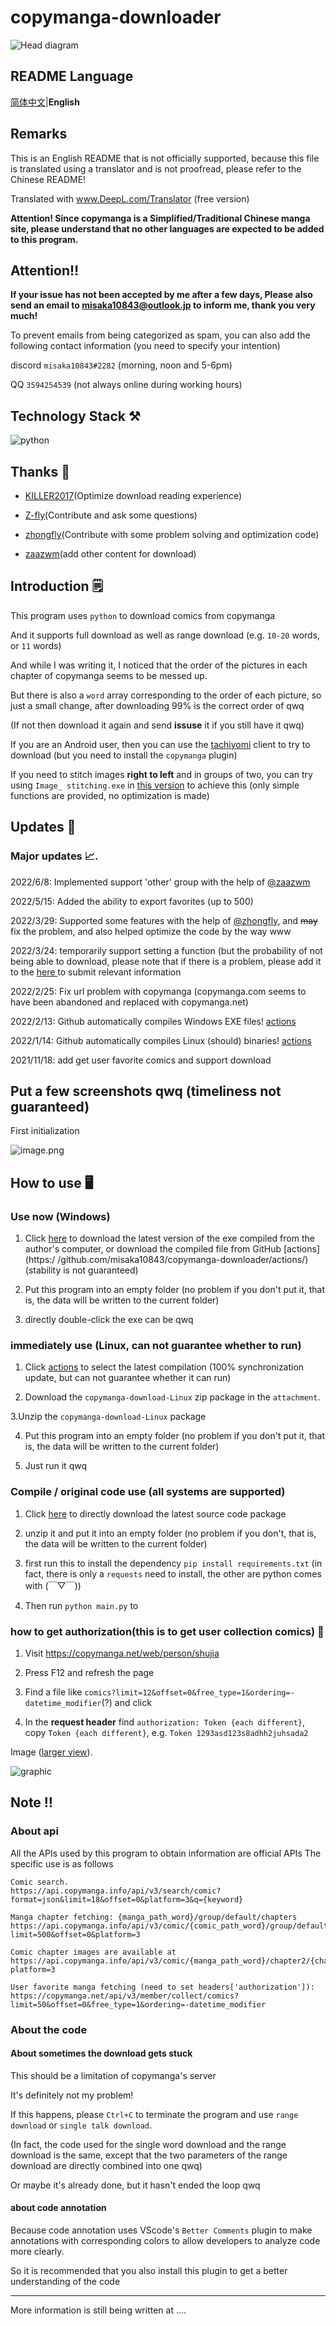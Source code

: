 # copymanga-downloader

![Head diagram](https://s2.loli.net/2022/03/30/b4eM9gArp5q2VKu.png)

## README Language

[简体中文](https://github.com/misaka10843/copymanga-downloader)|**English**

## Remarks

This is an English README that is not officially supported, because this file is translated using a translator and is not proofread, please refer to the Chinese README!

Translated with www.DeepL.com/Translator (free version)

**Attention! Since copymanga is a Simplified/Traditional Chinese manga site, please understand that no other languages are expected to be added to this program.**

## Attention‼️

**If your issue has not been accepted by me after a few days, Please also send an email to misaka10843@outlook.jp to inform me, thank you very much!**

To prevent emails from being categorized as spam, you can also add the following contact information (you need to specify your intention)

discord `misaka10843#2282` (morning, noon and 5-6pm)

QQ `3594254539` (not always online during working hours)

## Technology Stack ⚒️

![python](https://img.shields.io/badge/Python-3.0+-326c9c?style=for-the-badge&logo=Python&logoColor=326c9c)

## Thanks 🎁
* [KILLER2017](https://github.com/KILLER2017)(Optimize download reading experience)

* [Z-fly](https://github.com/Z-fly)(Contribute and ask some questions)

* [zhongfly](https://github.com/zhongfly)(Contribute with some problem solving and optimization code)

* [zaazwm](https://github.com/zaazwm)(add other content for download)

## Introduction 🗒️

This program uses `python` to download comics from copymanga

And it supports full download as well as range download (e.g. `10-20` words, or `11` words)

And while I was writing it, I noticed that the order of the pictures in each chapter of copymanga seems to be messed up.

But there is also a `word` array corresponding to the order of each picture, so just a small change, after downloading 99% is the correct order of qwq

(If not then download it again and send **issuse** it if you still have it qwq)

If you are an Android user, then you can use the [tachiyomi](https://github.com/tachiyomiorg/tachiyomi) client to try to download (but you need to install the `copymanga` plugin)

If you need to stitch images **right to left** and in groups of two, you can try using `Image_ stitching.exe` in [this version]() to achieve this (only simple functions are provided, no optimization is made)

## Updates 🔬

### Major updates 📈.
2022/6/8: Implemented support 'other' group with the help of [@zaazwm](https://github.com/zaazwm)

2022/5/15: Added the ability to export favorites (up to 500)

2022/3/29: Supported some features with the help of [@zhongfly](https://github.com/zhongfly), and ~~may~~ fix the problem, and also helped optimize the code by the way www

2022/3/24: temporarily support setting a function (but the probability of not being able to download, please note that if there is a problem, please add it to the [ here ](https://github.com/misaka10843/copymanga-downloader/issues/) to submit relevant information

2022/2/25: Fix url problem with copymanga (copymanga.com seems to have been abandoned and replaced with copymanga.net)

2022/2/13: Github automatically compiles Windows EXE files! [actions](https://github.com/misaka10843/copymanga-downloader/actions/)

2022/1/14: Github automatically compiles Linux (should) binaries! [actions](https://github.com/misaka10843/copymanga-downloader/actions/)

2021/11/18: add get user favorite comics and support download


## Put a few screenshots qwq (timeliness not guaranteed)

First initialization

![image.png](https://s2.loli.net/2022/03/31/qKhZVtbguEAwQcJ.png)

## How to use 🖥️

### Use now (Windows)

1. Click [here](https://github.com/misaka10843/copymanga-downloader/releases/latest) to download the latest version of the exe compiled from the author's computer, or download the compiled file from GitHub [actions](https:/ /github.com/misaka10843/copymanga-downloader/actions/) (stability is not guaranteed)

2. Put this program into an empty folder (no problem if you don't put it, that is, the data will be written to the current folder)

3. directly double-click the exe can be qwq

### immediately use (Linux, can not guarantee whether to run)

1. Click [actions](https://github.com/misaka10843/copymanga-downloader/actions) to select the latest compilation (100% synchronization update, but can not guarantee whether it can run)

2. Download the `copymanga-download-Linux` zip package in the `attachment`.

3.Unzip the `copymanga-download-Linux` package

4. Put this program into an empty folder (no problem if you don't put it, that is, the data will be written to the current folder)

5. Just run it qwq

### Compile / original code use (all systems are supported)

1. Click [here](https://github.com/misaka10843/copymanga-downloader/archive/refs/heads/master.zip) to directly download the latest source code package

2. unzip it and put it into an empty folder (no problem if you don't, that is, the data will be written to the current folder)

3. first run this to install the dependency `pip install requirements.txt` (in fact, there is only a `requests` need to install, the other are python comes with (￣▽￣))

4. Then run `python main.py` to

### how to get authorization(this is to get user collection comics) 📒
1. Visit https://copymanga.net/web/person/shujia

2. Press F12 and refresh the page

3. Find a file like `comics?limit=12&offset=0&free_type=1&ordering=-datetime_modifier`(?) and click

4. In the **request header** find `authorization: Token {each different}`, copy `Token {each different}`, e.g. `Token 1293asd123s8adhh2juhsada2`

Image ([larger view](https://i.loli.net/2021/11/18/Tv85D4a7GO9jNbn.png)).

![graphic](https://i.loli.net/2021/11/18/Tv85D4a7GO9jNbn.png)

## Note ‼️

### About api

All the APIs used by this program to obtain information are official APIs
The specific use is as follows

```text
Comic search.
https://api.copymanga.info/api/v3/search/comic?format=json&limit=18&offset=0&platform=3&q={keyword}

Manga chapter fetching: {manga_path_word}/group/default/chapters
https://api.copymanga.info/api/v3/comic/{comic_path_word}/group/default/chapters?limit=500&offset=0&platform=3

Comic chapter images are available at
https://api.copymanga.info/api/v3/comic/{manga_path_word}/chapter2/{chapterUUUID}?platform=3

User favorite manga fetching (need to set headers['authorization']):
https://copymanga.net/api/v3/member/collect/comics?limit=50&offset=0&free_type=1&ordering=-datetime_modifier
```

### About the code

#### About sometimes the download gets stuck

This should be a limitation of copymanga's server

It's definitely not my problem!

If this happens, please `Ctrl+C` to terminate the program and use `range download` or `single talk download`.

(In fact, the code used for the single word download and the range download is the same, except that the two parameters of the range download are directly combined into one qwq)

Or maybe it's already done, but it hasn't ended the loop qwq

#### about code annotation

Because code annotation uses VScode's `Better Comments` plugin to make annotations with corresponding colors to allow developers to analyze code more clearly.

So it is recommended that you also install this plugin to get a better understanding of the code

---

More information is still being written at ....
